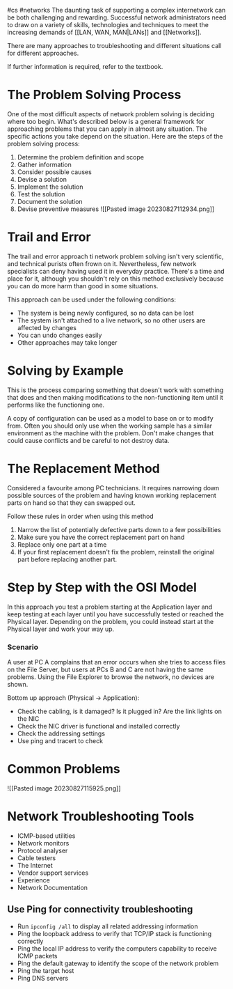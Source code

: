 #cs #networks 
The daunting task of supporting a complex internetwork can be both challenging and rewarding. Successful network administrators need to draw on a variety of skills, technologies and techniques to meet the increasing demands of [[LAN, WAN, MAN|LANs]] and [[Networks]]. 

There are many approaches to troubleshooting and different situations call for different approaches. 

If further information is required, refer to the textbook.
# The Problem Solving Process
One of the most difficult aspects of network problem solving is deciding where too begin. What's described below is a general framework for approaching problems that you can apply in almost any situation. The specific actions you take depend on the situation. Here are the steps of the problem solving process:
1. Determine the problem definition and scope
2. Gather information
3. Consider possible causes
4. Devise a solution
5. Implement the solution
6. Test the solution
7. Document the solution
8. Devise preventive measures
![[Pasted image 20230827112934.png]]

# Trail and Error
The trail and error approach ti network problem solving isn't very scientific, and technical purists often frown on it. Nevertheless, few network specialists can deny having used it in everyday practice. There's a time and place for it, although you shouldn't rely on this method exclusively because you can do more harm than good in some situations.

This approach can be used under the following conditions:
- The system is being newly configured, so no data can be lost
- The system isn't attached to a live network, so no other users are affected by changes
- You can undo changes easily
- Other approaches may take longer
# Solving by Example
This is the process comparing something that doesn't work with something that does and then making modifications to the non-functioning item until it performs like the functioning one.

A copy of configuration can be used as a model to base on or to modify from. Often you should only use when the working sample has a similar environment as the machine with the problem. Don't make changes that could cause conflicts and be careful to not destroy data.
# The Replacement Method
Considered a favourite among PC technicians. It requires narrowing down possible sources of the problem and having known working replacement parts on hand so that they can swapped out.

Follow these rules in order when using this method
1. Narrow the list of potentially defective parts down to a few possibilities
2. Make sure you have the correct replacement part on hand
3. Replace only one part at a time
4. If your first replacement doesn't fix the problem, reinstall the original part before replacing another part.

# Step by Step with the OSI Model
In this approach you test a problem starting at the Application layer and keep testing at each layer until you have successfully tested or reached the Physical layer. Depending on the problem, you could instead start at the Physical layer and work your way up.

### Scenario 
A user at PC A complains that an error occurs when she tries to access files on the File Server, but users at PCs B and C are not having the same problems. Using the File Explorer to browse the network, no devices are shown.

Bottom up approach (Physical -> Application):
- Check the cabling, is it damaged? Is it plugged in? Are the link lights on the NIC
- Check the NIC driver is functional and installed correctly
- Check the addressing settings
- Use ping and tracert to check

# Common Problems
![[Pasted image 20230827115925.png]]

# Network Troubleshooting Tools
- ICMP-based utilities
- Network monitors
- Protocol analyser
- Cable testers
- The Internet
- Vendor support services
- Experience
- Network Documentation
## Use Ping for connectivity troubleshooting
- Run `ipconfig /all` to display all related addressing information
- Ping the loopback address to verify that TCP/IP stack is functioning correctly
- Ping the local IP address to verify the computers capability to receive ICMP packets
- Ping the default gateway to identify the scope of the network problem
- Ping the target host
- Ping DNS servers
